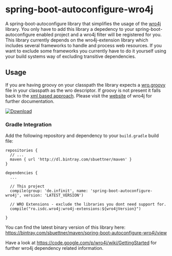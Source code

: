 # spring-boot-autoconfigure-wro4j
A spring-boot-autoconfigure library that simplifies the usage of the [wro4j](https://code.google.com/p/wro4j/) library. You only have to add this library a depedency to your spring-boot-autoconfigure enabled project and a wro4j filter will be registered for you. This library currently depends on the wro4j-extension library which includes several frameworks to handle and process web resources. If you want to exclude some frameworks you currently have to do it yourself using your build systems way of excluding transitive dependencies.

## Usage
If you are having groovy on your classpath the library expects a [wro.groovy](https://code.google.com/p/wro4j/wiki/GroovyWroModel) file in your classpath as the wro descriptor. If groovy is not present it falls back to the [xml based approach](https://code.google.com/p/wro4j/wiki/WroFileFormat). Please visit the [website](https://code.google.com/p/wro4j/) of wro4j for further documentation.

[ ![Download](https://api.bintray.com/packages/sbuettner/maven/spring-boot-autoconfigure-wro4j/images/download.png) ](https://bintray.com/sbuettner/maven/spring-boot-autoconfigure-wro4j/_latestVersion)

### Gradle Integration
Add the following repository and dependency to your ``build.gradle`` build file:

```
repositories {
  // ...
  maven { url 'http://dl.bintray.com/sbuettner/maven' }
}

dependencies {
  ...
  
  // This project
  compile(group: 'de.infinit', name: 'spring-boot-autoconfigure-wro4j', version: 'LATEST_VERSION')
  
  // WRO Extensions - exclude the libraries you dont need support for.
  compile("ro.isdc.wro4j:wro4j-extensions:${wro4jVersion}")
  
}
```
You can find the latest binary version of this library here: https://bintray.com/sbuettner/maven/spring-boot-autoconfigure-wro4j/view

Have a look at https://code.google.com/p/wro4j/wiki/GettingStarted for further wro4j dependency related information.
